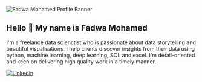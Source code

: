 ![Fadwa Mohamed Profile Banner](https://photos.app.goo.gl/SLyVyySCsoUDuDrQ7)
## Hello 👋 My name is Fadwa Mohamed
I'm a freelance data scienctist who is passionate about data storytelling and beautiful visualisations. I help clients discover insights from their data using python, machine learning, deep learning, SQL and excel. I'm detail-oriented and keen on delivering high quality work in a timely manner. 


[![Linkedin](https://img.shields.io/badge/Linkedin-0072b1)](https://www.linkedin.com/in/fadwa-m-farrag/)
